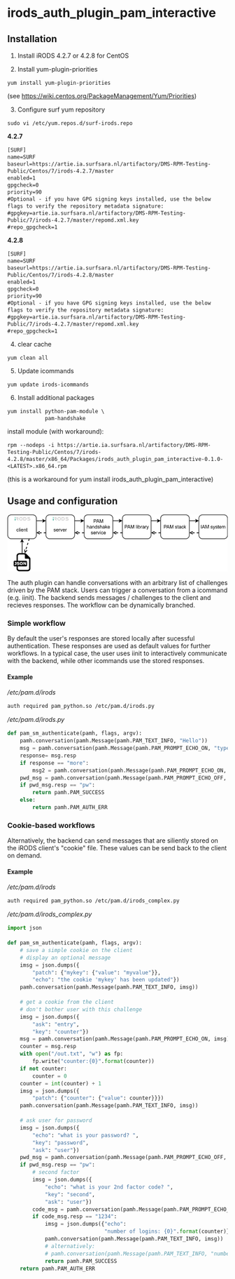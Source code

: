 # irods_auth_plugin_pam_interactive

## Installation

1. Install iRODS 4.2.7 or 4.2.8 for CentOS

2. Install yum-plugin-priorities

```
yum install yum-plugin-priorities
```
(see https://wiki.centos.org/PackageManagement/Yum/Priorities)

3. Configure surf yum repository
```
sudo vi /etc/yum.repos.d/surf-irods.repo
```

**4.2.7**
```
[SURF]
name=SURF
baseurl=https://artie.ia.surfsara.nl/artifactory/DMS-RPM-Testing-Public/Centos/7/irods-4.2.7/master
enabled=1
gpgcheck=0
priority=90
#Optional - if you have GPG signing keys installed, use the below flags to verify the repository metadata signature:
#gpgkey=artie.ia.surfsara.nl/artifactory/DMS-RPM-Testing-Public/7/irods-4.2.7/master/repomd.xml.key
#repo_gpgcheck=1
```

**4.2.8**
```
[SURF]
name=SURF
baseurl=https://artie.ia.surfsara.nl/artifactory/DMS-RPM-Testing-Public/Centos/7/irods-4.2.8/master
enabled=1
gpgcheck=0
priority=90
#Optional - if you have GPG signing keys installed, use the below flags to verify the repository metadata signature:
#gpgkey=artie.ia.surfsara.nl/artifactory/DMS-RPM-Testing-Public/7/irods-4.2.7/master/repomd.xml.key
#repo_gpgcheck=1
```

4. clear cache

```
yum clean all
```

5. Update icommands

```
yum update irods-icommands
```

6. Install additional packages

```
yum install python-pam-module \
            pam-handshake
```

install module (with workaround):

```
rpm --nodeps -i https://artie.ia.surfsara.nl/artifactory/DMS-RPM-Testing-Public/Centos/7/irods-4.2.8/master/x86_64/Packages/irods_auth_plugin_pam_interactive-0.1.0-<LATEST>.x86_64.rpm
```
(this is a workaround for yum install irods_auth_plugin_pam_interactive)

## Usage and configuration

![Components](doc/Components.png)

The auth plugin can handle conversations with an arbitrary list of challenges driven by the PAM stack.
Users can trigger a conversation from a icommand (e.g. iinit). The backend sends messages / challenges to the client and recieves 
responses. The workflow can be dynamically branched.

### Simple workflow
By default the user's responses are stored locally after sucessful authentication. These responses are used as default values for further
workflows. In a typical case, the user uses iinit to interactively communicate with the backend, while other icommands use the stored
responses.

#### Example
*/etc/pam.d/irods*
```bash
auth required pam_python.so /etc/pam.d/irods.py
```
*/etc/pam.d/irods.py*
```python
def pam_sm_authenticate(pamh, flags, argv):
    pamh.conversation(pamh.Message(pamh.PAM_TEXT_INFO, "Hello"))
    msg = pamh.conversation(pamh.Message(pamh.PAM_PROMPT_ECHO_ON, "type 'more' if you want more:"))
    response= msg.resp
    if response == "more":
        msg2 = pamh.conversation(pamh.Message(pamh.PAM_PROMPT_ECHO_ON, "type somehting:"))
    pwd_msg = pamh.conversation(pamh.Message(pamh.PAM_PROMPT_ECHO_OFF, "password:"))
    if pwd_msg.resp == "pw":
        return pamh.PAM_SUCCESS
    else:
        return pamh.PAM_AUTH_ERR

```

### Cookie-based workflows
Alternatively, the backend can send messages that are siliently stored on the iRODS client's "cookie" file.
These values can be send back to the client on demand.

#### Example
*/etc/pam.d/irods*
```bash
auth required pam_python.so /etc/pam.d/irods_complex.py
```

*/etc/pam.d/irods_complex.py*
```python
import json

def pam_sm_authenticate(pamh, flags, argv):
    # save a simple cookie on the client
    # display an optional message
    imsg = json.dumps({
        "patch": {"mykey": {"value": "myvalue"}},
        "echo": "the cookie 'mykey' has been updated"})
    pamh.conversation(pamh.Message(pamh.PAM_TEXT_INFO, imsg))

    # get a cookie from the client
    # don't bother user with this challenge
    imsg = json.dumps({
        "ask": "entry", 
        "key": "counter"})
    msg = pamh.conversation(pamh.Message(pamh.PAM_PROMPT_ECHO_ON, imsg))
    counter = msg.resp
    with open("/out.txt", "w") as fp:
        fp.write("counter:{0}".format(counter))
    if not counter:
        counter = 0
    counter = int(counter) + 1
    imsg = json.dumps({
        "patch": {"counter": {"value": counter}}})
    pamh.conversation(pamh.Message(pamh.PAM_TEXT_INFO, imsg))

    # ask user for password
    imsg = json.dumps({
        "echo": "what is your password? ",
        "key": "password",
        "ask": "user"})
    pwd_msg = pamh.conversation(pamh.Message(pamh.PAM_PROMPT_ECHO_OFF, imsg))
    if pwd_msg.resp == "pw":
        # second factor
        imsg = json.dumps({
            "echo": "what is your 2nd factor code? ",
            "key": "second",
            "ask": "user"})
        code_msg = pamh.conversation(pamh.Message(pamh.PAM_PROMPT_ECHO_ON, imsg))
        if code_msg.resp == "1234":
            imsg = json.dumps({"echo":
                               "number of logins: {0}".format(counter)})
            pamh.conversation(pamh.Message(pamh.PAM_TEXT_INFO, imsg))
            # alternatively:
            # pamh.conversation(pamh.Message(pamh.PAM_TEXT_INFO, "number of logins: {0}".format(counter)))
            return pamh.PAM_SUCCESS
    return pamh.PAM_AUTH_ERR
```





